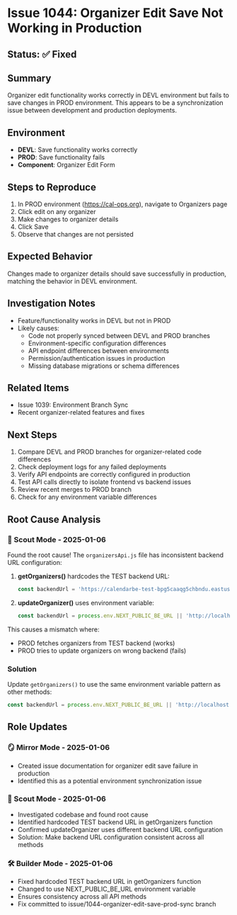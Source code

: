 # Issue 1044: Organizer Edit Save Not Working in Production

## Status: ✅ Fixed

## Summary
Organizer edit functionality works correctly in DEVL environment but fails to save changes in PROD environment. This appears to be a synchronization issue between development and production deployments.

## Environment
- **DEVL**: Save functionality works correctly
- **PROD**: Save functionality fails
- **Component**: Organizer Edit Form

## Steps to Reproduce
1. In PROD environment (https://cal-ops.org), navigate to Organizers page
2. Click edit on any organizer
3. Make changes to organizer details
4. Click Save
5. Observe that changes are not persisted

## Expected Behavior
Changes made to organizer details should save successfully in production, matching the behavior in DEVL environment.

## Investigation Notes
- Feature/functionality works in DEVL but not in PROD
- Likely causes:
  - Code not properly synced between DEVL and PROD branches
  - Environment-specific configuration differences
  - API endpoint differences between environments
  - Permission/authentication issues in production
  - Missing database migrations or schema differences

## Related Items
- Issue 1039: Environment Branch Sync
- Recent organizer-related features and fixes

## Next Steps
1. Compare DEVL and PROD branches for organizer-related code differences
2. Check deployment logs for any failed deployments
3. Verify API endpoints are correctly configured in production
4. Test API calls directly to isolate frontend vs backend issues
5. Review recent merges to PROD branch
6. Check for any environment variable differences

## Root Cause Analysis

### 🧭 Scout Mode - 2025-01-06
Found the root cause! The `organizersApi.js` file has inconsistent backend URL configuration:

1. **getOrganizers()** hardcodes the TEST backend URL:
   ```javascript
   const backendUrl = 'https://calendarbe-test-bpg5caaqg5chbndu.eastus-01.azurewebsites.net';
   ```

2. **updateOrganizer()** uses environment variable:
   ```javascript
   const backendUrl = process.env.NEXT_PUBLIC_BE_URL || 'http://localhost:3010';
   ```

This causes a mismatch where:
- PROD fetches organizers from TEST backend (works)
- PROD tries to update organizers on wrong backend (fails)

### Solution
Update `getOrganizers()` to use the same environment variable pattern as other methods:
```javascript
const backendUrl = process.env.NEXT_PUBLIC_BE_URL || 'http://localhost:3010';
```

## Role Updates

### 🪞 Mirror Mode - 2025-01-06
- Created issue documentation for organizer edit save failure in production
- Identified this as a potential environment synchronization issue

### 🧭 Scout Mode - 2025-01-06
- Investigated codebase and found root cause
- Identified hardcoded TEST backend URL in getOrganizers function
- Confirmed updateOrganizer uses different backend URL configuration
- Solution: Make backend URL configuration consistent across all methods

### 🛠️ Builder Mode - 2025-01-06
- Fixed hardcoded TEST backend URL in getOrganizers function
- Changed to use NEXT_PUBLIC_BE_URL environment variable
- Ensures consistency across all API methods
- Fix committed to issue/1044-organizer-edit-save-prod-sync branch